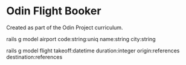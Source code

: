 # Odin Flight Booker

Created as part of the Odin Project curriculum.

rails g model airport code:string:uniq name:string city:string

rails g model flight takeoff:datetime duration:integer origin:references destination:references